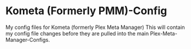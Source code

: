 # Kometa (Formerly PMM)-Config

My config files for Kometa (formerly Plex Meta Manager)
This will contain my config file changes before they are pulled into the main Plex-Meta-Manager-Configs.
